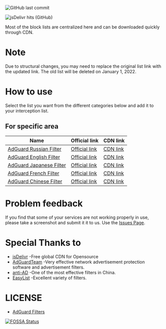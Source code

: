 ![GitHub last commit](https://img.shields.io/github/last-commit/bmyjacks/adlists?label=LAST%20UPDATE&style=for-the-badge)

![jsDelivr hits (GitHub)](https://img.shields.io/jsdelivr/gh/hm/bmyjacks/adlists?label=downloads&style=for-the-badge)

Most of the block lists are centralized here and can be downloaded quickly through CDN.

# Note

Due to structural changes, you may need to replace the original list link with the updated link. The old list will be deleted on January 1, 2022.

# How to use

Select the list you want from the different categories below and add it to your interception list.

## For specific area

| Name                                                         | Official link                                                | CDN link                                                     |
| ------------------------------------------------------------ | ------------------------------------------------------------ | ------------------------------------------------------------ |
| [AdGuard Russian Filter](https://github.com/AdguardTeam/FiltersRegistry/tree/master/filters/filter_1_Russian) | [Official link](https://raw.githubusercontent.com/AdguardTeam/FiltersRegistry/master/filters/filter_1_Russian/filter.txt) | [CDN link](https://cdn.jsdelivr.net/gh/bmyjacks/adlists@master/specific-area/AdGuard-Russian-Filter.txt) |
| [AdGuard English Filter](https://github.com/AdguardTeam/FiltersRegistry/tree/master/filters/filter_2_English) | [Official link](https://raw.githubusercontent.com/AdguardTeam/FiltersRegistry/master/filters/filter_2_English/filter.txt) | [CDN link](https://cdn.jsdelivr.net/gh/bmyjacks/adlists@master/specific-area/AdGuard-English-Filter.txt) |
| [AdGuard Japanese Filter](https://github.com/AdguardTeam/FiltersRegistry/tree/master/filters/filter_7_Japanese) | [Official link](https://raw.githubusercontent.com/AdguardTeam/FiltersRegistry/master/filters/filter_7_Japanese/filter.txt) | [CDN link](https://cdn.jsdelivr.net/gh/bmyjacks/adlists@master/specific-area/AdGuard-Japanese-Filter.txt) |
| [AdGuard French Filter](https://github.com/AdguardTeam/FiltersRegistry/tree/master/filters/filter_16_French) | [Official link](https://raw.githubusercontent.com/AdguardTeam/FiltersRegistry/master/filters/filter_16_French/filter.txt) | [CDN link](https://cdn.jsdelivr.net/gh/bmyjacks/adlists@master/specific-area/AdGuard-French-Filter.txt) |
| [AdGuard Chinese Filter](https://github.com/AdguardTeam/FiltersRegistry/tree/master/filters/filter_224_Chinese) | [Official link](https://raw.githubusercontent.com/AdguardTeam/FiltersRegistry/master/filters/filter_224_Chinese/filter.txt) | [CDN link](https://cdn.jsdelivr.net/gh/bmyjacks/adlists@master/specific-area/AdGuard-Chinese-Filter.txt) |

# Problem feedback

If you find that some of your services are not working properly in use, please take a screenshot and submit it it to us. Use the [Issues Page](https://github.com/bmyjacks/adlists/issues).

# Special Thanks to

* [jsDelivr](https://www.jsdelivr.com/) -Free global CDN for Opensource
* [AdGuardTeam](https://github.com/AdguardTeam) -Very effective network advertisement protection software and advertisement filters.
* [anti-AD](https://github.com/privacy-protection-tools/anti-AD) -One of the most effective filters in China.
* [EasyList](https://easylist.to/) -Excellent variety of filters.

# LICENSE

* [AdGuard Filters](https://github.com/AdguardTeam/AdguardFilters/blob/master/LICENSE)

[![FOSSA Status](https://app.fossa.com/api/projects/git%2Bgithub.com%2Fbmyjacks%2Fadlists.svg?type=large)](https://app.fossa.com/projects/git%2Bgithub.com%2Fbmyjacks%2Fadlists?ref=badge_large)
